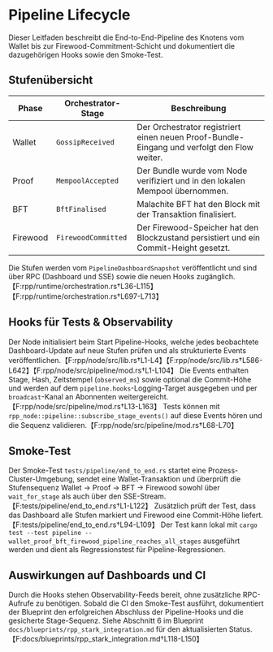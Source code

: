 # Pipeline Lifecycle

Dieser Leitfaden beschreibt die End-to-End-Pipeline des Knotens vom Wallet bis zur Firewood-Commitment-Schicht und dokumentiert die dazugehörigen Hooks sowie den Smoke-Test.

## Stufenübersicht

| Phase | Orchestrator-Stage | Beschreibung |
| --- | --- | --- |
| Wallet | `GossipReceived` | Der Orchestrator registriert einen neuen Proof-Bundle-Eingang und verfolgt den Flow weiter. |
| Proof | `MempoolAccepted` | Der Bundle wurde vom Node verifiziert und in den lokalen Mempool übernommen. |
| BFT | `BftFinalised` | Malachite BFT hat den Block mit der Transaktion finalisiert. |
| Firewood | `FirewoodCommitted` | Der Firewood-Speicher hat den Blockzustand persistiert und ein Commit-Height gesetzt. |

Die Stufen werden vom `PipelineDashboardSnapshot` veröffentlicht und sind über RPC (Dashboard und SSE) sowie die neuen Hooks zugänglich.【F:rpp/runtime/orchestration.rs†L36-L115】【F:rpp/runtime/orchestration.rs†L697-L713】

## Hooks für Tests & Observability

Der Node initialisiert beim Start Pipeline-Hooks, welche jedes beobachtete Dashboard-Update auf neue Stufen prüfen und als strukturierte Events veröffentlichen.【F:rpp/node/src/lib.rs†L1-L4】【F:rpp/node/src/lib.rs†L586-L642】【F:rpp/node/src/pipeline/mod.rs†L1-L104】 Die Events enthalten Stage, Hash, Zeitstempel (`observed_ms`) sowie optional die Commit-Höhe und werden auf dem `pipeline.hooks`-Logging-Target ausgegeben und per `broadcast`-Kanal an Abonnenten weitergereicht.【F:rpp/node/src/pipeline/mod.rs†L13-L163】 Tests können mit `rpp_node::pipeline::subscribe_stage_events()` auf diese Events hören und die Sequenz validieren.【F:rpp/node/src/pipeline/mod.rs†L68-L70】

## Smoke-Test

Der Smoke-Test `tests/pipeline/end_to_end.rs` startet eine Prozess-Cluster-Umgebung, sendet eine Wallet-Transaktion und überprüft die Stufensequenz Wallet → Proof → BFT → Firewood sowohl über `wait_for_stage` als auch über den SSE-Stream.【F:tests/pipeline/end_to_end.rs†L1-L122】 Zusätzlich prüft der Test, dass das Dashboard alle Stufen markiert und Firewood eine Commit-Höhe liefert.【F:tests/pipeline/end_to_end.rs†L94-L109】 Der Test kann lokal mit `cargo test --test pipeline -- wallet_proof_bft_firewood_pipeline_reaches_all_stages` ausgeführt werden und dient als Regressionstest für Pipeline-Regressionen.

## Auswirkungen auf Dashboards und CI

Durch die Hooks stehen Observability-Feeds bereit, ohne zusätzliche RPC-Aufrufe zu benötigen. Sobald die CI den Smoke-Test ausführt, dokumentiert der Blueprint den erfolgreichen Abschluss der Pipeline-Hooks und die gesicherte Stage-Sequenz. Siehe Abschnitt 6 im Blueprint `docs/blueprints/rpp_stark_integration.md` für den aktualisierten Status.【F:docs/blueprints/rpp_stark_integration.md†L118-L150】
